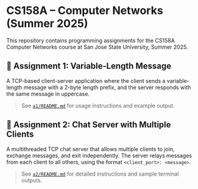 # CS158A – Computer Networks (Summer 2025)

This repository contains programming assignments for the CS158A Computer Networks course at San Jose State University, Summer 2025.

## 📁 Assignment 1: Variable-Length Message

A TCP-based client-server application where the client sends a variable-length message with a 2-byte length prefix, and the server responds with the same message in uppercase.

> See [`a1/README.md`](a1/README.md) for usage instructions and example output.

## 📁 Assignment 2: Chat Server with Multiple Clients

A multithreaded TCP chat server that allows multiple clients to join, exchange messages, and exit independently. The server relays messages from each client to all others, using the format `<client_port>: <message>`.

> See [`a2/README.md`](a2/README.md) for detailed instructions and sample terminal outputs.